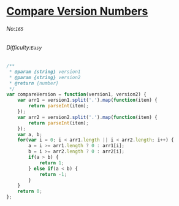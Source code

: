 # [Compare Version Numbers](https://leetcode.com/problems/compare-version-numbers/)
###### No:`165`
###### Difficulty:`Easy`


```javascript
/**
 * @param {string} version1
 * @param {string} version2
 * @return {number}
 */
var compareVersion = function(version1, version2) {
    var arr1 = version1.split('.').map(function(item) {
        return parseInt(item);
    });
    var arr2 = version2.split('.').map(function(item) {
        return parseInt(item);
    });
    var a, b;
    for(var i = 0; i < arr1.length || i < arr2.length; i++) {
        a = i >= arr1.length ? 0 : arr1[i];
        b = i >= arr2.length ? 0 : arr2[i];
        if(a > b) {
            return 1;
        } else if(a < b) {
            return -1;
        }
    }
    return 0;
};
```
